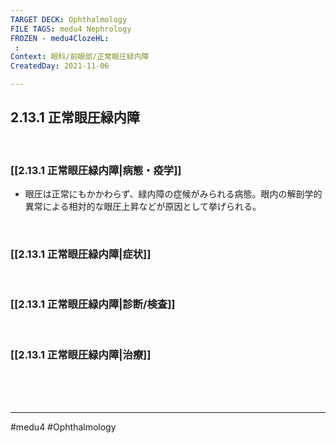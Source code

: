 ```yaml
---
TARGET DECK: Ophthalmology
FILE TAGS: medu4 Nephrology
FROZEN - medu4ClozeHL:
 : 
Context: 眼科/前眼部/正常眼圧緑内障
CreatedDay: 2021-11-06

---
```


## 2.13.1 正常眼圧緑内障

<br>

### [[2.13.1 正常眼圧緑内障|病態・疫学]]
* 眼圧は正常にもかかわらず、緑内障の症候がみられる病態。眼内の解剖学的異常による相対的な眼圧上昇などが原因として挙げられる。


<br>

### [[2.13.1 正常眼圧緑内障|症状]]


<br>

### [[2.13.1 正常眼圧緑内障|診断/検査]]


<br>

### [[2.13.1 正常眼圧緑内障|治療]]


<br><br><br>

---
#medu4 #Ophthalmology 
